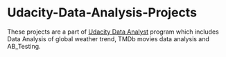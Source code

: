 # Udacity-Data-Analysis-Projects
These projects are a part of [Udacity Data Analyst](https://www.udacity.com/course/data-analyst-nanodegree--nd002) program which includes Data Analysis of global weather trend, TMDb movies data analysis and AB_Testing.
